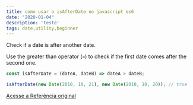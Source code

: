 ```yaml
---
title: como usar o isAfterDate no javascript es6
date: "2020-01-04"
description: 'teste'
tags: date,utility,beginner
---
```


Check if a date is after another date.

Use the greater than operator (`>`) to check if the first date comes after the second one.

```js
const isAfterDate = (dateA, dateB) => dateA > dateB;
```

```js
isAfterDate(new Date(2010, 10, 21), new Date(2010, 10, 20)); // true
```


[Acesse a Referência original](http://github.com/30-seconds/)
